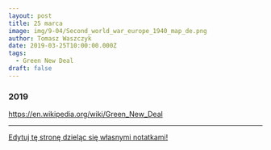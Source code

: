 ```yaml
---
layout: post
title: 25 marca
image: img/9-04/Second_world_war_europe_1940_map_de.png
author: Tomasz Waszczyk
date: 2019-03-25T10:00:00.000Z
tags:
  - Green New Deal
draft: false
---
```


### 2019

https://en.wikipedia.org/wiki/Green_New_Deal

---

<a href="https://github.com/TomaszWaszczyk/historia.waszczyk.com/edit/master/src/content/march-25.md" target="_blank">Edytuj tę stronę dzieląc się własnymi notatkami!</a>
